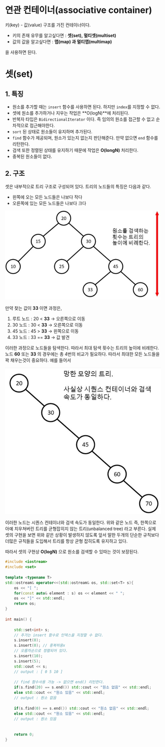 # 연관 컨테이너(associative container)

키(key) - 값(value) 구조를 가진 컨테이너이다.

- 키의 존재 유무를 알고싶다면  : **셋(set), 멀티셋(multiset)**
- 값의 값을 알고싶다면 : **맵(map) 과 멀티맵(multimap)**

을 사용하면 된다.



# 셋(set)

## 1. 특징

- 원소를 추가할 때는 `insert` 함수를 사용하면 된다. 하지만 `index`를 지정할 수 없다.
- 셋에 원소를 추가하거나 지우는 작업은 **O(logN)**에 처리된다.
- 반복자 타입은 `BidirectionalIterator` 이다. 즉 임의의 원소를 접근할 수 없고 순차적으로 접근해야한다.
- `sort` 된 상태로 원소들이 유지하며 추가된다.
- `find` 함수가 제공되며, 원소가 있는지 없는지 판단해준다. 만약 없으면 `end` 함수를 리턴한다.
- 검색 또한 정렬된 상태를 유지하기 때문에 작업은 **O(longN)** 처리한다.
- 중복된 원소들이 없다.



## 2. 구조

셋은 내부적으로 트리 구조로 구성되어 있다. 트리의 노드들의 특징은 다음과 같다.

- 왼쪽에 오는 모든 노드들은 나보다 작다
- 오른쪽에 있는 모든 노드들은 나보다 크다



![stl2](../img/stl7.JPG)



만약 찾는 값이 **33** 이면 과정은,

1. 루트 노드 : 20 < **33** → 오른쪽으로 이동
2. 30 노드 : 30 < **33** → 오른쪽으로 이동
3. 45 노드 : 45 > **33** → 왼쪽으로 이동
4. 33 노드 : 33 == **33** → 값 발견

이러한 과정으로 노드들을 탐색한다. 따라서 최대 탐색 횟수는 트리의 높이에 비례한다. 노드 **60** 또는 **33** 의 경우에는 총 4번의 비교가 필요하다. 따라서 최대한 모든 노드들을 꽉 채우는것이 중요하다. 예를 들어서



![stl2](../img/stl8.JPG)



이러한 노드는 시퀀스 컨테이너와 검색 속도가 동일한다. 위와 같은 노드 즉, 한쪽으로 아예 치우쳐버린 트리를 균형잡히지 않는 트리(unbalanced tree) 라고 부른다. 실제 셋의 구현을 보면 위와 같은 상황이 발생하지 않도록 앞서 말한 두개의 단순한 규칙보다 더많은 규칙들을 도입해서 트리를 항상 균형 잡히도록 유지하고 있다.



따라서 셋의 구현상 **O(logN)** 으로 원소를 검색할 수 있따는 것이 보장된다.



```c++
#include <iostream>
#include <set>

template <typename T>
std::ostream& operator<<(std::ostream& os, std::set<T> s){
    os << "[ ";
    for(const auto& element : s) os << element << " ";
    os << "]" << std::endl;
    return os;
}

int main() {

    std::set<int> s;
    // 추가는 insert 함수로 인덱스을 지정할 수 없다.
    s.insert(0);
    s.insert(0); // 중복허용x
    // 오름차순으로 정렬되어 있다.
    s.insert(10);
    s.insert(5);
    std::cout << s;
    // output : [ 0 5 10 ]

    // find 함수사용 가능 -> 없으면 end() 리턴한다.
    if(s.find(20) == s.end()) std::cout << "원소 없음" << std::endl;
    else std::cout << "원소 있음" << std::endl;
    // output : 원소 없음

    if(s.find(0) == s.end()) std::cout << "원소 없음" << std::endl;
    else std::cout << "원소 있음" << std::endl;
    // output : 원소 있음


    return 0;
}
```

